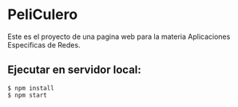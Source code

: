 # PeliCulero
Este es el proyecto de una pagina web para la materia Aplicaciones Especificas de Redes.

## Ejecutar en servidor local:
```console
$ npm install
$ npm start
```